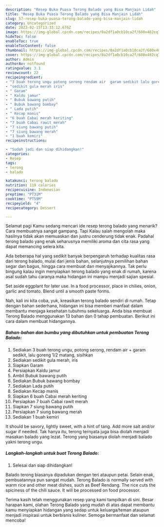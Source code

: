 ```yaml
---
description: "Resep Buka Puasa Terong Balado yang Bisa Manjain Lidah"
title: "Resep Buka Puasa Terong Balado yang Bisa Manjain Lidah"
slug: 57-resep-buka-puasa-terong-balado-yang-bisa-manjain-lidah
category: Uncategorized
date: 2023-02-15T13:33:12.676Z
image: https://img-global.cpcdn.com/recipes/0a2df1a0cb10ca2f/680x482cq70/terong-balado-foto-resep-utama.jpg
hideToc: false
enableToc: true
enableTocContent: false
thumbnail: https://img-global.cpcdn.com/recipes/0a2df1a0cb10ca2f/680x482cq70/terong-balado-foto-resep-utama.jpg
cover: https://img-global.cpcdn.com/recipes/0a2df1a0cb10ca2f/680x482cq70/terong-balado-foto-resep-utama.jpg
author: Admin
authorAv: notfound
ratingvalue: 3.1
reviewcount: 22
recipeingredient:
- "3 buah terong ungu potong serong rendam air  garam sedikit lalu goreng 12 matang sisihkan"
- "sedikit gula merah iris"
- " Garam"
- " Kaldu jamur"
- " Bubuk bawang putih"
- " Bubuk bawang bombay"
- " Lada putih"
- " Kecap manis"
- "6 buah Cabai merah keriting"
- "7 buah Cabai rawit merah"
- "7 siung bawang putih"
- "7 siung bawang merah"
- "1 buah kemiri"
recipeinstructions:

- "Sudah jadi dan siap dihidangkan!"
categories:
- Resep
tags:
- terong
- balado

katakunci: terong balado 
nutrition: 119 calories
recipecuisine: Indonesian
preptime: "PT31M"
cooktime: "PT59M"
recipeyield: "4"
recipecategory: Dessert

---
```



Selamat pagi Kamu sedang mencari ide resep terong balado yang menarik? Cara membuatnya sangat gampang. Tapi Kalau salah mengolah maka hasilnya tidak akan memuaskan dan justru cenderung tidak enak. Padahal terong balado yang enak seharusnya memiliki aroma dan cita rasa yang dapat memancing selera kita.


Ada beberapa hal yang sedikit banyak berpengaruh terhadap kualitas rasa dari terong balado, mulai dari jenis bahan, selanjutnya pemilihan bahan segar dan bagus, hingga cara membuat dan menyajikannya. Tak perlu bingung kalau ingin menyiapkan terong balado yang enak di rumah, karena asal sudah tahu caranya maka hidangan ini mampu menjadi sajian spesial.

Set aside eggplant for later use. In a food processor, place in chilies, onion, garlic and tomato. Blend until a smooth paste forms.


Nah, kali ini kita coba, yuk, kreasikan terong balado sendiri di rumah. Tetap dengan bahan sederhana, hidangan ini bisa memberi manfaat dalam membantu menjaga kesehatan tubuhmu sekeluarga. Anda bisa membuat Terong Balado menggunakan 13 bahan dan 0 tahap pembuatan. Berikut ini cara dalam membuat hidangannya.

<!--inarticleads1-->

##### Bahan-bahan dan bumbu yang dibutuhkan untuk pembuatan Terong Balado:

1. Sediakan 3 buah terong ungu, potong serong, rendam air + garam sedikit, lalu goreng 1/2 matang, sisihkan
1. Sediakan sedikit gula merah, iris
1. Siapkan  Garam
1. Persiapkan  Kaldu jamur
1. Ambil  Bubuk bawang putih
1. Sediakan  Bubuk bawang bombay
1. Sediakan  Lada putih
1. Sediakan  Kecap manis
1. Siapkan 6 buah Cabai merah keriting
1. Persiapkan 7 buah Cabai rawit merah
1. Siapkan 7 siung bawang putih
1. Persiapkan 7 siung bawang merah
1. Sediakan 1 buah kemiri


It should be savory, lightly sweet, with a hint of tang. Add more salt and/or sugar if needed. Tak hanya itu, terong ternyata juga bisa diolah menjadi masakan balado yang lezat. Terong yang biasanya diolah menjadi balado yakni terong ungu. 

<!--inarticleads2-->

##### Langkah-langkah untuk buat Terong Balado:


1. Selesai dan siap dihidangkan!

Balado terong biasanya dipadukan dengan teri ataupun petai. Selain enak, pembuatannya pun sangat mudah. Terong Balado is normally served with warm rice and other meat dishes, such as Beef Rendang. The rice cuts the spiciness of the chili sauce. It will be processed on food processor. 

Terima kasih telah menggunakan resep yang kami tampilkan di sini. Besar harapan kami, olahan Terong Balado yang mudah di atas dapat membantu kamu menyiapkan hidangan yang sedap untuk keluarga/teman ataupun menjadi inspirasi untuk berbisnis kuliner. Semoga bermanfaat dan selamat mencoba!
